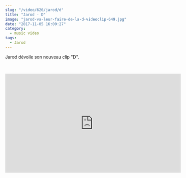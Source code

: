 ```yaml
--- 
slug: "/video/626/jarod/d"
title: "Jarod - D"
image: "jarod-va-leur-faire-de-la-d-videoclip-649.jpg"
date: "2017-11-05 16:00:27"
category:
  - music video
tags:
  - Jarod
---
```

<p>Jarod dévoile son nouveau clip "D".</p><br/><p><iframe width="560" height="315" src="https://www.youtube.com/embed/MzM_JRQtzfk" frameborder="0" allowfullscreen></iframe></p>